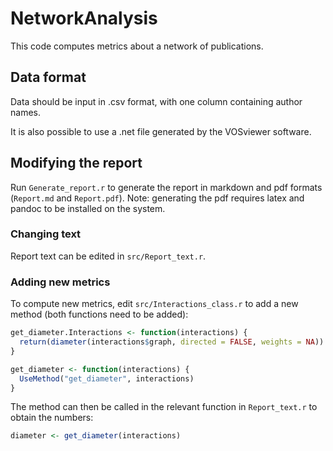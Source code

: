 # NetworkAnalysis

This code computes metrics about a network of publications.

## Data format
Data should be input in .csv format, with one column containing author names.

It is also possible to use a .net file generated by the VOSviewer software.

## Modifying the report
Run `Generate_report.r` to generate the report in markdown and pdf formats (`Report.md` and `Report.pdf`). Note: generating the pdf requires latex and pandoc to be installed on the system.

### Changing text
Report text can be edited in `src/Report_text.r`.

### Adding new metrics
To compute new metrics, edit `src/Interactions_class.r` to add a new method (both functions need to be added):
```r
get_diameter.Interactions <- function(interactions) {
  return(diameter(interactions$graph, directed = FALSE, weights = NA))
}

get_diameter <- function(interactions) {
  UseMethod("get_diameter", interactions)
}
```

The method can then be called in the relevant function in `Report_text.r` to obtain the numbers:
```r
diameter <- get_diameter(interactions)
```
